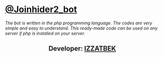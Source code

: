 # <a href="https://t.me/izzatbe">@Joinhider2_bot</a>

<i>The bot is written in the php programming language. The codes are very simple and easy to understand. This ready-made code can be used on any server if php is installed on your server.</i>

<center><h2>Developer: <a href="https://t.me/izzatbe">IZZATBEK</a></h2></center>
